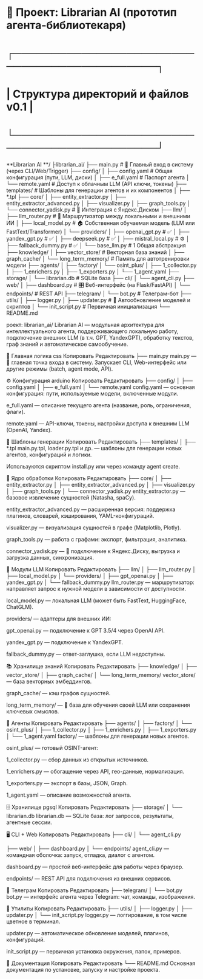 # 📁 Проект: Librarian AI (прототип агента-библиотекаря)

# ┌────────────────────────────────────────────┐
# |     Структура директорий и файлов v0.1    |
# └────────────────────────────────────────────┘

**Librarian AI **/
├librarian_ai/
├── main.py                      # 🚀 Главный вход в систему (через CLI/Web/Trigger)
├── config/
│   ├── config.yaml              # Общая конфигурация (пути, LLM, диски)
│   ├── e_full.yaml              # Паспорт агента
│   └── remote.yaml              # Доступ к облачным LLM (API ключи, токены)
├── templates/                   # Шаблоны для генерации агентов и их компонентов
│   ├── *.tpl
├── core/
│   ├── entity_extractor.py
│   ├── entity_extractor_advanced.py
│   ├── visualizer.py
│   ├── graph_tools.py
│   └── connector_yadisk.py      # 🔄 Интеграция с Яндекс.Диском
├── llm/
│   ├── llm_router.py            # 🧠 Маршрутизатор между локальными и внешними ИИ
│   ├── local_model.py           # 🏠 Собственная обучаемая модель (LLM или FastText/Transformer)
│   └── providers/
│       ├── openai_gpt.py          # ✅
│       ├── yandex_gpt.py          # ✅
│       ├── deepseek.py            # ✅
│       ├── mistral_local.py       # ⚙️
│       ├── fallback_dummy.py      # ✅
│       └── base_llm.py            # 1 Общая абстракция
├── knowledge/
│   ├── vector_store/            # Векторная база знаний
│   ├── graph_cache/
│   └── long_term_memory/        # Память для автотренировки модели
├── agents/
│   ├── factory/
│   └── osint_plus/
│       ├── 1_collector.py
│       ├── 1_enrichers.py
│       ├── 1_exporters.py
│       └── 1_agent.yaml
├── storage/
│   └── librarian.db             # SQLite база
├── cli/
│   └── agent_cli.py
├── web/
│   ├── dashboard.py             # 🎛️ Веб-интерфейс (на Flask/FastAPI)
│   └── endpoints/               # REST API
├── telegram/
│   └── bot.py                   # Телеграм-бот
├── utils/
│   ├── logger.py
│   ├── updater.py               # 🔁 Автообновление моделей и скриптов
│   └── init_script.py           # Первичная инициализация
└── README.md


роект: librarian_ai/
Librarian AI — модульная архитектура для интеллектуального агента, поддерживающего локальную работу, подключение внешних LLM (в т.ч. GPT, YandexGPT), обработку текстов, граф знаний и автоматическое самообучение.

🔧 Главная логика
css
Копировать
Редактировать
├── main.py
main.py — 🚀 главная точка входа в систему. Запускает CLI, Web-интерфейс или другие режимы (batch, agent mode, API).

⚙️ Конфигурация
arduino
Копировать
Редактировать
├── config/
│   ├── config.yaml
│   ├── e_full.yaml
│   └── remote.yaml
config.yaml — основная конфигурация: пути, используемые модели, включенные модули.

e_full.yaml — описание текущего агента (название, роль, ограничения, флаги).

remote.yaml — API-ключи, токены, настройки доступа к внешним LLM (OpenAI, Yandex).

🧰 Шаблоны генерации
Копировать
Редактировать
├── templates/
│   ├── *.tpl
main.py.tpl, loader.py.tpl и др. — шаблоны для генерации новых агентов, конфигураций и логики.

Используются скриптом install.py или через команду agent create.

🧠 Ядро обработки
Копировать
Редактировать
├── core/
│   ├── entity_extractor.py
│   ├── entity_extractor_advanced.py
│   ├── visualizer.py
│   ├── graph_tools.py
│   └── connector_yadisk.py
entity_extractor.py — базовое извлечение сущностей (Natasha, spaCy).

entity_extractor_advanced.py — расширенная версия: поддержка плагинов, словарей, кэширования, YAML-конфигураций.

visualizer.py — визуализация сущностей в графе (Matplotlib, Plotly).

graph_tools.py — работа с графами: экспорт, фильтрация, аналитика.

connector_yadisk.py — 🔄 подключение к Яндекс.Диску, выгрузка и загрузка данных, синхронизация.

🤖 Модули LLM
Копировать
Редактировать
├── llm/
│   ├── llm_router.py
│   ├── local_model.py
│   └── providers/
│       ├── gpt_openai.py
│       ├── yandex_gpt.py
│       └── fallback_dummy.py
llm_router.py — маршрутизатор: направляет запрос к нужной модели в зависимости от доступности.

local_model.py — локальная LLM (может быть FastText, HuggingFace, ChatGLM).

providers/ — адаптеры для внешних ИИ:

gpt_openai.py — подключение к GPT 3.5/4 через OpenAI API.

yandex_gpt.py — подключение к YandexGPT.

fallback_dummy.py — ответ-заглушка, если LLM недоступны.

📚 Хранилище знаний
Копировать
Редактировать
├── knowledge/
│   ├── vector_store/
│   ├── graph_cache/
│   └── long_term_memory/
vector_store/ — база векторных эмбеддингов.

graph_cache/ — кэш графов сущностей.

long_term_memory/ — 🧠 база для обучения своей LLM или сохранения ключевых смыслов.

🧬 Агенты
Копировать
Редактировать
├── agents/
│   ├── factory/
│   └── osint_plus/
│       ├── 1_collector.py
│       ├── 1_enrichers.py
│       ├── 1_exporters.py
│       └── 1_agent.yaml
factory/ — шаблоны для генерации новых агентов.

osint_plus/ — готовый OSINT-агент:

1_collector.py — сбор данных из открытых источников.

1_enrichers.py — обогащение через API, гео-данные, нормализация.

1_exporters.py — экспорт в базы, JSON, Graph.

1_agent.yaml — описание возможностей агента.

🗄️ Хранилище
pgsql
Копировать
Редактировать
├── storage/
│   └── librarian.db
librarian.db — SQLite база: лог запросов, результаты, агентные сессии.

🖥️ CLI + Web
Копировать
Редактировать
├── cli/
│   └── agent_cli.py

├── web/
│   ├── dashboard.py
│   └── endpoints/
agent_cli.py — командная оболочка: запуск, отладка, диалог с агентом.

dashboard.py — простой веб-интерфейс для работы через браузер.

endpoints/ — REST API для подключения из внешних сервисов.

📲 Телеграм
Копировать
Редактировать
├── telegram/
│   └── bot.py
bot.py — интерфейс агента через Telegram: чат, команды, изображения.

🧩 Утилиты
Копировать
Редактировать
├── utils/
│   ├── logger.py
│   ├── updater.py
│   └── init_script.py
logger.py — логгирование, в том числе цветное в терминал.

updater.py — автоматическое обновление моделей, плагинов, конфигураций.

init_script.py — первичная установка окружения, папок, примеров.

📘 Документация
Копировать
Редактировать
└── README.md
Основная документация по установке, запуску и настройке проекта.
